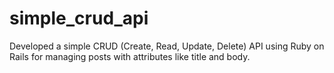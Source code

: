# simple_crud_api
Developed a simple CRUD (Create, Read, Update, Delete) API using Ruby on Rails for managing posts with attributes like title and body.

